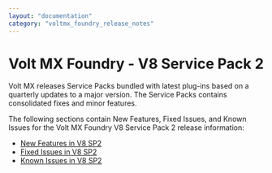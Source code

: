```yaml
---
layout: "documentation"
category: "voltmx_foundry_release_notes"
---
```

                          

Volt MX  Foundry - V8 Service Pack 2
===============================

Volt MX  releases Service Packs bundled with latest plug-ins based on a quarterly updates to a major version. The Service Packs contains consolidated fixes and minor features.

The following sections contain New Features, Fixed Issues, and Known Issues for the Volt MX Foundry V8 Service Pack 2 release information:

*   [New Features in V8 SP2](V8SP2_New_Features.html)
*   [Fixed Issues in V8 SP2](V8SP2_fixedissues.html)
*   [Known Issues in V8 SP2](V8SP2_knownissues.html)

